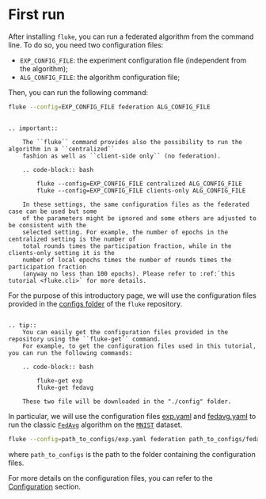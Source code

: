 # First run

After installing `fluke`, you can run a federated algorithm from the command line. 
To do so, you need two configuration files:

- `EXP_CONFIG_FILE`: the experiment configuration file (independent from the algorithm);
- `ALG_CONFIG_FILE`: the algorithm configuration file;

Then, you can run the following command:

```bash
fluke --config=EXP_CONFIG_FILE federation ALG_CONFIG_FILE
```

```{eval-rst}

.. important::

    The ``fluke`` command provides also the possibility to run the algorithm in a ``centralized``
    fashion as well as ``client-side only`` (no federation).

    .. code-block:: bash

        fluke --config=EXP_CONFIG_FILE centralized ALG_CONFIG_FILE
        fluke --config=EXP_CONFIG_FILE clients-only ALG_CONFIG_FILE
    
    In these settings, the same configuration files as the federated case can be used but some
    of the parameters might be ignored and some others are adjusted to be consistent with the
    selected setting. For example, the number of epochs in the centralized setting is the number of
    total rounds times the participation fraction, while in the clients-only setting it is the
    number of local epochs times the number of rounds times the participation fraction 
    (anyway no less than 100 epochs). Please refer to :ref:`this tutorial <fluke.cli>` for more details.

```

For the purpose of this introductory page, we will use the configuration files provided in the 
[configs folder](https://github.com/makgyver/fluke/tree/main/configs) of the `fluke` repository.

```{eval-rst}

.. tip::
    You can easily get the configuration files provided in the repository using the ``fluke-get`` command.
    For example, to get the configuration files used in this tutorial, you can run the following commands:

    .. code-block:: bash

        fluke-get exp
        fluke-get fedavg
    
    These two file will be downloaded in the "./config" folder.
```

In particular, we will use the configuration files [exp.yaml](https://github.com/makgyver/fluke/tree/main/configs/exp.yaml)
and [fedavg.yaml](https://github.com/makgyver/fluke/tree/main/configs/fedavg.yaml) to run the classic [`FedAvg`](#fluke.algorithms.fedavg.FedAVG) algorithm on the [`MNIST`](#fluke.data.datasets.Datasets) dataset.

```bash
fluke --config=path_to_configs/exp.yaml federation path_to_configs/fedavg.yaml
```

where `path_to_configs` is the path to the folder containing the configuration files.

For more details on the configuration files, you can refer to the [Configuration](configuration.md) section.
